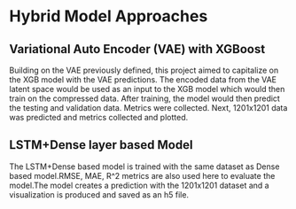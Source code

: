 # **Hybrid Model Approaches**
## Variational Auto Encoder (VAE) with XGBoost

  Building on the VAE previously defined, this project aimed to capitalize on the XGB model with the VAE predictions.
  The encoded data from the VAE latent space would be used as an input to the XGB model which would then train on the compressed data. 
  After training, the model would then predict the testing and validation data. Metrics were collected. 
  Next, 1201x1201 data was predicted and metrics collected and plotted. 

## LSTM+Dense layer based Model

The LSTM+Dense based model is trained with the same dataset as Dense based model.RMSE, MAE, R^2 metrics are also used here to evaluate the model.The model creates a prediction with the 1201x1201 dataset and a visualization is produced and saved as an h5 file. 

